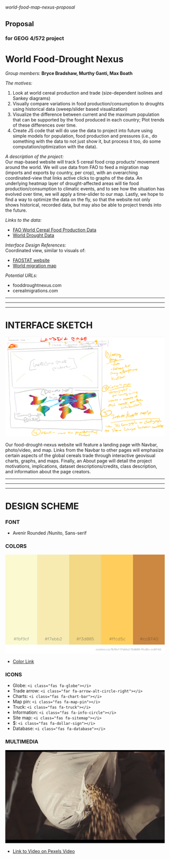 ###### world-food-map-nexus-proposal ######
## Proposal
### for GEOG 4/572 project

# World Food-Drought Nexus #

*Group members:* 
**Bryce Bradshaw, Murthy Ganti, Max Boath**

*The motives:*
1. Look at world cereal production and trade (size-dependent isolines and Sankey diagrams)
2. Visually compare variations in food production/consumption to droughts using historical data (sweep/slider based visualization)
3. Visualize the difference between current and the maximum population that can be supported by the food produced in each country; Plot trends of these differences over time. 
4. Create JS code that will do use the data to project into future using simple models for population, food production and pressures (i.e., do something with the data to not just show it, but process it too, do some computation/optimization with the data).

*A description of the project:*\
Our map-based website will track 5 cereal food crop products’ movement around the world.  We will use data from FAO to feed a migration map (imports and exports by country, per crop), with an overarching coordinated-view that links active clicks to graphs of the data.  An underlying heatmap layer of drought-affected areas will tie food production/consumption to climatic events, and to see how the situation has evolved over time, we will apply a time-slider to our map.  Lastly, we hope to find a way to optimize the data on the fly, so that the website not only shows historical, recorded data, but may also be able to project trends into the future.


*Links to the data:*
+ [FAO World Cereal Food Production Data](http://www.fao.org/faostat/en/#data/QC/visualize "FAO Crop Map")
+ [World Drought Data](http://spei.csic.es/database.html)


*Interface Design References:*\
Coordinated view, similar to visuals of:
+ [FAOSTAT website](http://www.fao.org/faostat/en/#data/QC/visualize)
+ [World migration map](http://migrationsmap.net/#/USA/arrivals)

*Potential URLs:*
+ fooddroughtnexus.com
+ cerealmigrations.com

*********
*********
*********

# INTERFACE SKETCH #
![Interface Sketch](img/webdesign.PNG "Interface Sketch")

Our food-drought-nexus website will feature a landing page with Navbar, photo/video, and map.  Links from the Navbar to other pages will emphasize certain aspects of the global cereals trade through interactive geovisual charts, graphs, and maps.  Finally, an About page will detail the project motivations, implications, dataset descriptions/credits, class description, and information about the page creators.

********
********
********

# DESIGN SCHEME #

### FONT
+ Avenir Rounded /Nunito, Sans-serif

### COLORS
![Color Scheme](img/colors.png "Color Scheme")
+ [Color Link](https://coolors.co/fbf9cf-f7ebb2-f3d885-ffcd5c-cc8740)

### ICONS
+ Globe: `<i class="fas fa-globe"></i>`
+ Trade arrow: `<i class="far fa-arrow-alt-circle-right"></i>`
+ Charts: `<i class="fas fa-chart-bar"></i>`
+ Map pin: `<i class="fas fa-map-pin"></i>`
+ Truck: `<i class="fas fa-truck"></i>`
+ Information: `<i class="fas fa-info-circle"></i>`
+ Site map: `<i class="fas fa-sitemap"></i>`
+ $: `<i class="fas fa-dollar-sign"></i>`
+ Database: `<i class="fas fa-database"></i>`


### MULTIMEDIA
![Landing Page Video](img/farmvidpic.png "Landing Page Video")
+ [Link to Video on Pexels Video](https://videos.pexels.com/videos/video-footage-of-a-farm-857072)

